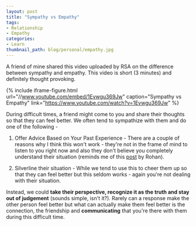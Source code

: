 ```yaml
---
layout: post
title: "Sympathy vs Empathy"
tags:
- Relationship
- Empathy
categories:
- Learn
thumbnail_path: blog/personal/empathy.jpg
---
```


A friend of mine shared this video uploaded by RSA on the difference between sympathy and empathy. This video is short (3 minutes) and definitely thought provoking.

{% include iframe-figure.html url="//www.youtube.com/embed/1Evwgu369Jw" caption="Sympathy vs Empathy" link="https://www.youtube.com/watch?v=1Evwgu369Jw" %}

During difficult times, a friend might come to you and share their thoughts so that they can feel better. We often tend to sympathize with them and do one of the following - 

1. Offer Advice Based on Your Past Experience - There are a couple of reasons why I think this won't work - they're not in the frame of mind to listen to you right now and also they don't believe you completely understand their situation (reminds me of this [post](http://alearningaday.com/2015/03/no-you-dont-really-know.html) by Rohan).

2. Silverline their situation - While we tend to use this to cheer them up so that they can feel better but this seldom works - again you're not dealing with their situation.

Instead, we could **take their perspective, recognize it as the truth and stay out of judgement** (sounds simple, isn't it?). Rarely can a response make the other person feel better but what can actually make them feel better is the connection, the friendship and **communicating** that you're there with them during this difficult time.